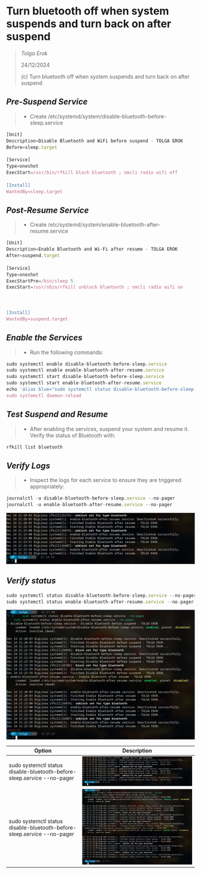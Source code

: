 # Turn bluetooth off when system suspends and turn back on after suspend

> *Tolga Erok*
>
> 24/12/2024
>
> *(c)* Turn bluetooth off when system suspends and turn back on after suspend

## ***Pre-Suspend Service***

> - Create /etc/systemd/system/disable-bluetooth-before-sleep.service

``` js
[Unit]
Description=Disable Bluetooth and WiFi before suspend - TOLGA EROK
Before=sleep.target

[Service]
Type=oneshot
ExecStart=/usr/bin/rfkill block bluetooth ; nmcli radio wifi off

[Install]
WantedBy=sleep.target
```

## *Post-Resume Service*

> - Create /etc/systemd/system/enable-bluetooth-after-resume.service

``` js
[Unit]
Description=Enable Bluetooth and Wi-Fi after resume - TOLGA EROK
After=suspend.target

[Service]
Type=oneshot
ExecStartPre=/bin/sleep 5
ExecStart=/usr/sbin/rfkill unblock bluetooth ; nmcli radio wifi on



[Install]
WantedBy=suspend.target
```

## *Enable the Services*

> - Run the following commands:

``` js
sudo systemctl enable disable-bluetooth-before-sleep.service
sudo systemctl enable enable-bluetooth-after-resume.service
sudo systemctl start disable-bluetooth-before-sleep.service
sudo systemctl start enable-bluetooth-after-resume.service
echo 'alias blue="sudo systemctl status disable-bluetooth-before-sleep.service --no-pager || true && echo && sudo systemctl status enable-bluetooth-after-resume.service --no-pager || true"' >> ~/.bashrc
sudo systemctl daemon-reload
``` 

## *Test Suspend and Resume*

> - After enabling the services, suspend your system and resume it. Verify the status of Bluetooth with:

``` js
rfkill list bluetooth
```

## *Verify Logs*

> - Inspect the logs for each service to ensure they are triggered appropriately:

``` js
journalctl -u disable-bluetooth-before-sleep.service --no-pager
journalctl -u enable-bluetooth-after-resume.service --no-pager
```

![screen-shot](image.png)

## *Verify status*

``` js
sudo systemctl status disable-bluetooth-before-sleep.service --no-pager
sudo systemctl status enable-bluetooth-after-resume.service --no-pager
```

![screen-shot](image-1.png)


| Option | Description |
| ------ | ----------- |
| sudo systemctl status disable-bluetooth-before-sleep.service --no-pager   | ![screen-shot](image.png) |
| sudo systemctl status disable-bluetooth-before-sleep.service --no-pager   | ![screen-shot](image-1.png) |
